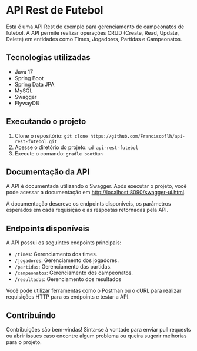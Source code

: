 # API Rest de Futebol

Esta é uma API Rest de exemplo para gerenciamento de campeonatos de futebol. A API permite realizar operações CRUD (Create, Read, Update, Delete) em entidades como Times, Jogadores, Partidas e Campeonatos.

## Tecnologias utilizadas

- Java 17
-   Spring Boot
-   Spring Data JPA
-   MySQL
-   Swagger
-   FlywayDB


## Executando o projeto

1.  Clone o repositório: `git clone https://github.com/Franciscoflh/api-rest-futebol.git`
2.  Acesse o diretório do projeto: `cd api-rest-futebol`
3.  Execute o comando: `gradle bootRun`

## Documentação da API

A API é documentada utilizando o Swagger. Após executar o projeto, você pode acessar a documentação em [http://localhost:8090/swagger-ui.html](http://localhost:8090/swagger-ui.html).

A documentação descreve os endpoints disponíveis, os parâmetros esperados em cada requisição e as respostas retornadas pela API.

## Endpoints disponíveis

A API possui os seguintes endpoints principais:

-   `/times`: Gerenciamento dos times.
-   `/jogadores`: Gerenciamento dos jogadores.
-   `/partidas`: Gerenciamento das partidas.
-   `/campeonatos`: Gerenciamento dos campeonatos.
- `/resultados`: Gerenciamento dos resultados

Você pode utilizar ferramentas como o Postman ou o cURL para realizar requisições HTTP para os endpoints e testar a API.

##  Contribuindo

Contribuições são bem-vindas! Sinta-se à vontade para enviar pull requests ou abrir issues caso encontre algum problema ou queira sugerir melhorias para o projeto.
